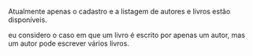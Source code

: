 Atualmente apenas o cadastro e a listagem de autores e livros estão disponíveis.

eu considero o caso em que um livro é escrito por apenas um autor, mas um autor pode escrever vários livros.